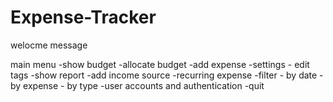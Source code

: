 # Expense-Tracker

welocme message

main menu
-show budget
-allocate budget
-add expense
-settings - edit tags
-show report
-add income source
-recurring expense
-filter - by date
        - by expense
        - by type
-user accounts and authentication
-quit
